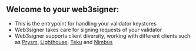 ## Welcome to your web3signer:

- This is the entrypoint for handling your validator keystores
- Web3signer takes care for signing requests of your validator
- Web3signer supports client diversity, working with different clients such as [Prysm](http://my.dappnode/#/installer/prysm.dnp.dappnode.eth), [Lighthouse](http://my.dappnode/#/installer/lighthouse.dnp.dappnode.eth), [Teku](http://my.dappnode/#/installer/teku.dnp.dappnode.eth) and [Nimbus](http://my.dappnode/#/installer/nimbus.dnp.dappnode.eth)
